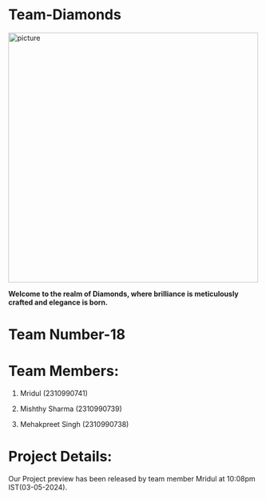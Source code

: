 # Team-Diamonds
<img src="https://s26.q4cdn.com/755441662/files/images/our_brands/DDtag_black.png" alt="picture" width="500"/>


__Welcome to the realm of Diamonds, where brilliance is meticulously crafted and elegance is born.__

# Team Number-18

# Team Members:

1. Mridul (2310990741)

2. Mishthy Sharma (2310990739)

3. Mehakpreet Singh (2310990738)

# Project Details:
Our Project preview has been released by team member Mridul at 10:08pm IST(03-05-2024).




